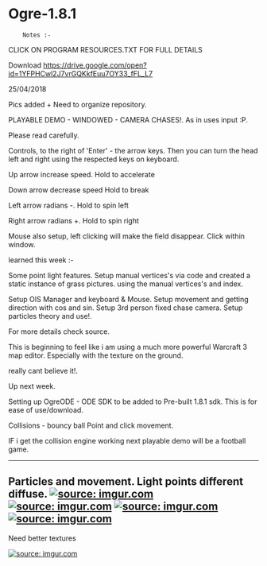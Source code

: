 # Ogre-1.8.1

		Notes :-
		
CLICK ON PROGRAM RESOURCES.TXT FOR FULL DETAILS
		
Download 
https://drive.google.com/open?id=1YFPHCwl2J7vrGQKkfEuu7OY33_fFL_L7


25/04/2018

Pics added + Need to organize repository.

PLAYABLE DEMO - WINDOWED - CAMERA CHASES!.
As in uses input :P.

Please read carefully.

Controls, to the right of 'Enter' - the arrow keys.
Then you can turn the head left and right using the respected 
keys on keyboard.

Up arrow increase speed. Hold to accelerate

Down arrow decrease speed Hold to break

Left arrow radians -. Hold to spin left

Right arrow radians +. Hold to spin right


Mouse also setup, left clicking will make the field disappear.
Click within window.

learned this week :-

Some point light features.
Setup manual vertices's via code and created a static instance
of grass pictures.
using the manual vertices's and index.

Setup OIS Manager and keyboard & Mouse.
Setup movement and getting direction with cos and sin.
Setup 3rd person fixed chase camera.
Setup particles theory and use!.

For more details check source.

This is beginning to feel like i am using a much more powerful
Warcraft 3 map editor. Especially with the texture on the ground.

really cant believe it!.

Up next week. 

Setting up OgreODE - ODE SDK to be added to Pre-built 1.8.1 sdk.
This is for ease of use/download.

Collisions - bouncy ball
Point and click movement.

IF i get the collision engine working next playable demo will be a football game.


---------------------------------------------

Particles and movement. Light points different diffuse.
<a href="https://imgur.com/FFP03wr"><img src="https://i.imgur.com/FFP03wr.jpg" title="source: imgur.com" /></a>
<a href="https://imgur.com/eN2LLFF"><img src="https://i.imgur.com/eN2LLFF.jpg" title="source: imgur.com" /></a>
<a href="https://imgur.com/0xedOxs"><img src="https://i.imgur.com/0xedOxs.jpg" title="source: imgur.com" /></a>
<a href="https://imgur.com/tdqO6qp"><img src="https://i.imgur.com/tdqO6qp.jpg" title="source: imgur.com" /></a>
------------------------------------------

Need better textures

<a href="https://imgur.com/OSq0d4y"><img src="https://i.imgur.com/OSq0d4y.jpg" title="source: imgur.com" /></a>
